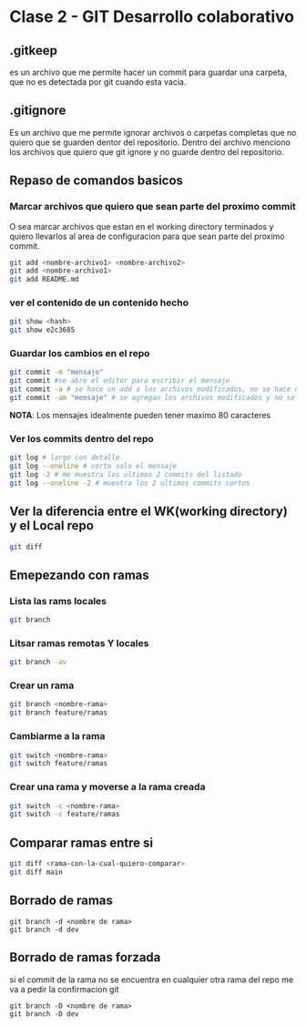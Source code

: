 # Clase 2 - GIT Desarrollo colaborativo

## .gitkeep
es un archivo que me permite hacer un commit para guardar una carpeta, que no es detectada por git cuando esta vacia.

## .gitignore
Es un archivo que me permite ignorar archivos o carpetas completas que no quiero que se guarden dentor del repositorio. Dentro del archivo menciono los archivos que quiero que git ignore y no guarde dentro del repositorio.

## Repaso de comandos basicos

### Marcar archivos que quiero que sean parte del proximo commit
O sea marcar archivos que estan en el working directory terminados y quiero llevarlos al area de configuracion para que sean parte del proximo commit.

```sh
git add <nombre-archivo1> <nombre-archivo2>
git add <nombre-archivo1>
git add README.md
```

### ver el contenido de un contenido hecho

```sh
git show <hash>
git show e2c3685
```

### Guardar los cambios en el repo

```sh
git commit -m "mensaje"
git commit #se abre el editor para escribir el mensaje
git commit -a # se hace un add a los archivos modificados, no se hace un add los archivos untracked y se abre el editor
git commit -am "mensaje" # se agregan los archivos modificados y no se abre el editor para escribir el mensaje
```
**NOTA**: Los mensajes idealmente pueden tener maximo 80 caracteres

### Ver los commits dentro del repo

```sh
git log # largo con detalle
git log --oneline # corto solo el mensaje
git log -2 # me muestra los ultimos 2 commits del listado
git log --oneline -2 # muestra los 2 ultimos commits cortos
```

## Ver la diferencia entre el WK(working directory) y el Local repo
```sh
git diff
```

## Emepezando con ramas


### Lista las rams locales

```sh
git branch
```

### Litsar ramas remotas Y locales
```sh
git branch -av
```

### Crear un rama

```sh
git branch <nombre-rama>
git branch feature/ramas
```

### Cambiarme a la rama

```sh
git switch <nombre-rama>
git switch feature/ramas
```

### Crear una rama y moverse a la rama creada

```sh
git switch -c <nombre-rama>
git switch -c feature/ramas
```

## Comparar ramas entre si

```sh
git diff <rama-con-la-cual-quiero-comparar>
git diff main
```

## Borrado de ramas

```
git branch -d <nombre de rama>
git branch -d dev
```

## Borrado de ramas forzada
si el commit de la rama no se encuentra en cualquier otra rama del repo me va a pedir la confirmacion git

```
git branch -D <nombre de rama>
git branch -D dev
```
